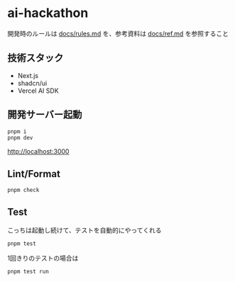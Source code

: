 # ai-hackathon

開発時のルールは [docs/rules.md](docs/rules.md) を、参考資料は [docs/ref.md](docs/ref.md) を参照すること  

## 技術スタック

- Next.js
- shadcn/ui
- Vercel AI SDK

## 開発サーバー起動

```sh
pnpm i
pnpm dev
```

<http://localhost:3000>  

## Lint/Format

```sh
pnpm check
```

## Test

こっちは起動し続けて、テストを自動的にやってくれる

```sh
pnpm test
```

1回きりのテストの場合は

```sh
pnpm test run
```
